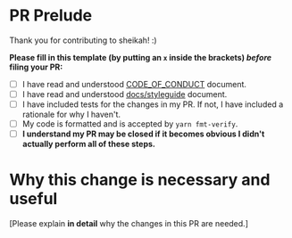 # PR Prelude

Thank you for contributing to sheikah! :)

**Please fill in this template (by putting an `x` inside
the brackets) _before_ filing your PR:**

- [ ] I have read and understood [CODE_OF_CONDUCT][code] document.
- [ ] I have read and understood [docs/styleguide][style] document.
- [ ] I have included tests for the changes in my PR. If not, I have included a
  rationale for why I haven't.
- [ ] My code is formatted and is accepted by `yarn fmt-verify`.
- [ ] **I understand my PR may be closed if it becomes obvious I didn't
  actually perform all of these steps.**

# Why this change is necessary and useful

[Please explain **in detail** why the changes in this PR are needed.]

[code]: https://github.com/witnet/sheikah/blob/master/CODE_OF_CONDUCT.md
[style]: https://github.com/witnet/sheikah/blob/master/docs/styleguide.md

